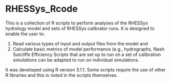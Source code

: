 # RHESSys_Rcode
This is a collection of R scripts to perform analyses of the RHESSys hydrology model and sets of RHESSys calibrator runs.  It is designed to enable the user to:
1) Read various types of input and output files from the model and
2) Calculate basic metrics of model performance (e.g., hydrographs, Nash Sutcliffe Efficiency
Scripts that are set up to run on a set of calibration simulations can be adapted to run on individual simulations.

It was developed using R version 3.1.1.  Some scripts require the use of other R libraries and this is noted in the scripts themselves.
